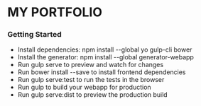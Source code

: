 # MY PORTFOLIO #

### Getting Started ###

* Install dependencies: npm install --global yo gulp-cli bower
* Install the generator: npm install --global generator-webapp
* Run gulp serve to preview and watch for changes
* Run bower install --save <package> to install frontend dependencies
* Run gulp serve:test to run the tests in the browser
* Run gulp to build your webapp for production
* Run gulp serve:dist to preview the production build